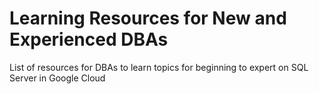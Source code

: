# Learning Resources for New and Experienced DBAs

List of resources for DBAs to learn topics for beginning to expert on SQL Server in Google Cloud
